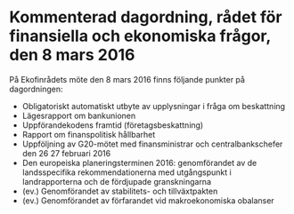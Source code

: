 # Kommenterad dagordning, rådet för finansiella och ekonomiska frågor, den 8 mars 2016

På Ekofinrådets möte den 8 mars 2016 finns följande punkter på dagordningen:

* Obligatoriskt automatiskt utbyte av upplysningar i fråga om beskattning
* Lägesrapport om bankunionen
* Uppförandekodens framtid (företagsbeskattning)
* Rapport om finanspolitisk hållbarhet
* Uppföljning av G20\-mötet med finansministrar och centralbankschefer den 26 27 februari 2016
* Den europeiska planeringsterminen 2016: genomförandet av de landsspecifika rekommendationerna med utgångspunkt i landrapporterna och de fördjupade granskningarna
* (ev.) Genomförandet av stabilitets\- och tillväxtpakten
* (ev.) Genomförandet av förfarandet vid makroekonomiska obalanser
